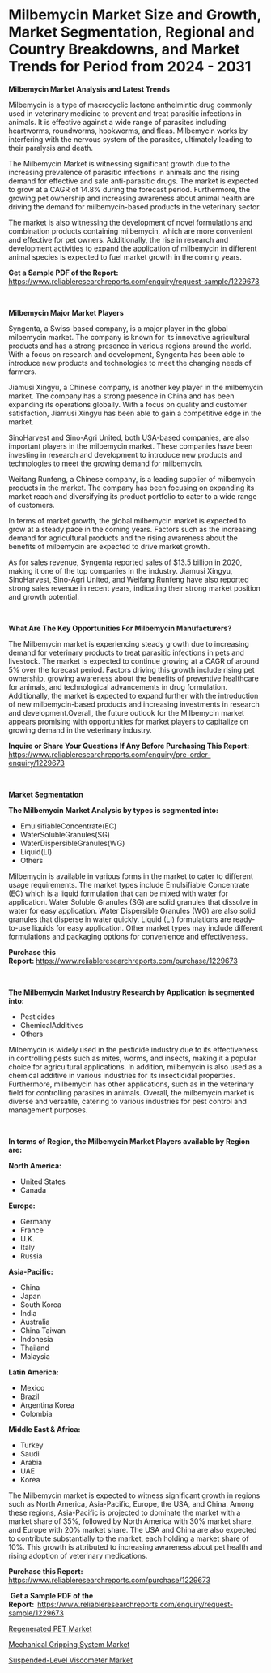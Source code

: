 <p><h1>Milbemycin Market Size and Growth, Market Segmentation, Regional and Country Breakdowns, and Market Trends for Period from 2024 -  2031</h1></p><p><strong>Milbemycin Market Analysis and Latest Trends</strong></p>
<p><p>Milbemycin is a type of macrocyclic lactone anthelmintic drug commonly used in veterinary medicine to prevent and treat parasitic infections in animals. It is effective against a wide range of parasites including heartworms, roundworms, hookworms, and fleas. Milbemycin works by interfering with the nervous system of the parasites, ultimately leading to their paralysis and death.</p><p>The Milbemycin Market is witnessing significant growth due to the increasing prevalence of parasitic infections in animals and the rising demand for effective and safe anti-parasitic drugs. The market is expected to grow at a CAGR of 14.8% during the forecast period. Furthermore, the growing pet ownership and increasing awareness about animal health are driving the demand for milbemycin-based products in the veterinary sector.</p><p>The market is also witnessing the development of novel formulations and combination products containing milbemycin, which are more convenient and effective for pet owners. Additionally, the rise in research and development activities to expand the application of milbemycin in different animal species is expected to fuel market growth in the coming years.</p></p>
<p><strong>Get a Sample PDF of the Report:&nbsp;</strong> <a href="https://www.reliableresearchreports.com/enquiry/request-sample/1229673">https://www.reliableresearchreports.com/enquiry/request-sample/1229673</a></p>
<p>&nbsp;</p>
<p><strong>Milbemycin Major Market Players</strong></p>
<p><p>Syngenta, a Swiss-based company, is a major player in the global milbemycin market. The company is known for its innovative agricultural products and has a strong presence in various regions around the world. With a focus on research and development, Syngenta has been able to introduce new products and technologies to meet the changing needs of farmers.</p><p>Jiamusi Xingyu, a Chinese company, is another key player in the milbemycin market. The company has a strong presence in China and has been expanding its operations globally. With a focus on quality and customer satisfaction, Jiamusi Xingyu has been able to gain a competitive edge in the market.</p><p>SinoHarvest and Sino-Agri United, both USA-based companies, are also important players in the milbemycin market. These companies have been investing in research and development to introduce new products and technologies to meet the growing demand for milbemycin.</p><p>Weifang Runfeng, a Chinese company, is a leading supplier of milbemycin products in the market. The company has been focusing on expanding its market reach and diversifying its product portfolio to cater to a wide range of customers.</p><p>In terms of market growth, the global milbemycin market is expected to grow at a steady pace in the coming years. Factors such as the increasing demand for agricultural products and the rising awareness about the benefits of milbemycin are expected to drive market growth.</p><p>As for sales revenue, Syngenta reported sales of $13.5 billion in 2020, making it one of the top companies in the industry. Jiamusi Xingyu, SinoHarvest, Sino-Agri United, and Weifang Runfeng have also reported strong sales revenue in recent years, indicating their strong market position and growth potential.</p></p>
<p>&nbsp;</p>
<p><strong>What Are The Key Opportunities For Milbemycin Manufacturers?</strong></p>
<p><p>The Milbemycin market is experiencing steady growth due to increasing demand for veterinary products to treat parasitic infections in pets and livestock. The market is expected to continue growing at a CAGR of around 5% over the forecast period. Factors driving this growth include rising pet ownership, growing awareness about the benefits of preventive healthcare for animals, and technological advancements in drug formulation. Additionally, the market is expected to expand further with the introduction of new milbemycin-based products and increasing investments in research and development.Overall, the future outlook for the Milbemycin market appears promising with opportunities for market players to capitalize on growing demand in the veterinary industry.</p></p>
<p><strong>Inquire or Share Your Questions If Any Before Purchasing This Report:</strong> <a href="https://www.reliableresearchreports.com/enquiry/pre-order-enquiry/1229673">https://www.reliableresearchreports.com/enquiry/pre-order-enquiry/1229673</a></p>
<p>&nbsp;</p>
<p><strong>Market Segmentation</strong></p>
<p><strong>The Milbemycin Market Analysis by types is segmented into:</strong></p>
<p><ul><li>EmulsifiableConcentrate(EC)</li><li>WaterSolubleGranules(SG)</li><li>WaterDispersibleGranules(WG)</li><li>Liquid(LI)</li><li>Others</li></ul></p>
<p><p>Milbemycin is available in various forms in the market to cater to different usage requirements. The market types include Emulsifiable Concentrate (EC) which is a liquid formulation that can be mixed with water for application. Water Soluble Granules (SG) are solid granules that dissolve in water for easy application. Water Dispersible Granules (WG) are also solid granules that disperse in water quickly. Liquid (LI) formulations are ready-to-use liquids for easy application. Other market types may include different formulations and packaging options for convenience and effectiveness.</p></p>
<p><strong>Purchase this Report:&nbsp;</strong><a href="https://www.reliableresearchreports.com/purchase/1229673">https://www.reliableresearchreports.com/purchase/1229673</a></p>
<p>&nbsp;</p>
<p><strong>The Milbemycin Market Industry Research by Application is segmented into:</strong></p>
<p><ul><li>Pesticides</li><li>ChemicalAdditives</li><li>Others</li></ul></p>
<p><p>Milbemycin is widely used in the pesticide industry due to its effectiveness in controlling pests such as mites, worms, and insects, making it a popular choice for agricultural applications. In addition, milbemycin is also used as a chemical additive in various industries for its insecticidal properties. Furthermore, milbemycin has other applications, such as in the veterinary field for controlling parasites in animals. Overall, the milbemycin market is diverse and versatile, catering to various industries for pest control and management purposes.</p></p>
<p>&nbsp;</p>
<p><strong>In terms of Region, the Milbemycin Market Players available by Region are:</strong></p>
<p>
    <p> <strong> North America: </strong>
        <ul>
            <li>United States</li>
            <li>Canada</li>
        </ul>
        </p> 
    <p> <strong> Europe: </strong>
        <ul>
            <li>Germany</li>
            <li>France</li>
            <li>U.K.</li>
            <li>Italy</li>
            <li>Russia</li>
        </ul>
        </p> 
    <p> <strong> Asia-Pacific: </strong>
        <ul>
            <li>China</li>
            <li>Japan</li>
            <li>South Korea</li>
            <li>India</li>
            <li>Australia</li>
            <li>China Taiwan</li>
            <li>Indonesia</li>
            <li>Thailand</li>
            <li>Malaysia</li>
        </ul>
        </p> 
    <p> <strong> Latin America: </strong>
        <ul>
            <li>Mexico</li>
            <li>Brazil</li>
            <li>Argentina Korea</li>
            <li>Colombia</li>
        </ul>
        </p> 
    <p> <strong> Middle East & Africa: </strong>
        <ul>
            <li>Turkey</li>
            <li>Saudi</li>
            <li>Arabia</li>
            <li>UAE</li>
            <li>Korea</li>
        </ul>
    </p>
    </p>
<p><p>The Milbemycin market is expected to witness significant growth in regions such as North America, Asia-Pacific, Europe, the USA, and China. Among these regions, Asia-Pacific is projected to dominate the market with a market share of 35%, followed by North America with 30% market share, and Europe with 20% market share. The USA and China are also expected to contribute substantially to the market, each holding a market share of 10%. This growth is attributed to increasing awareness about pet health and rising adoption of veterinary medications.</p></p>
<p><strong>Purchase this Report: </strong><a href="https://www.reliableresearchreports.com/purchase/1229673">https://www.reliableresearchreports.com/purchase/1229673</a></p>
<p>&nbsp;<strong>Get a Sample PDF of the Report:&nbsp;&nbsp;</strong><a href="https://www.reliableresearchreports.com/enquiry/request-sample/1229673">https://www.reliableresearchreports.com/enquiry/request-sample/1229673</a></p>
<p><strong></strong></p>
<p><p><a href="https://view.publitas.com/reportprime-1/regenerated-pet-market-share-market-new-trends-analysis-report-by-type-by-application-by-end-use-by-region-and-segment-forecasts-2023-2030/">Regenerated PET Market</a></p><p><a href="https://view.publitas.com/reportprime-1/decoding-the-mechanical-gripping-system-market-a-deep-dive-into-the-latest-market-trends-market-segmentation-and-competitive-analysis/">Mechanical Gripping System Market</a></p><p><a href="https://view.publitas.com/reportprime-1/suspended-level-viscometer-market-dynamics-2023-2030-also-about-its-market-trends-projections-and-opportunities/">Suspended-Level Viscometer Market</a></p></p>
